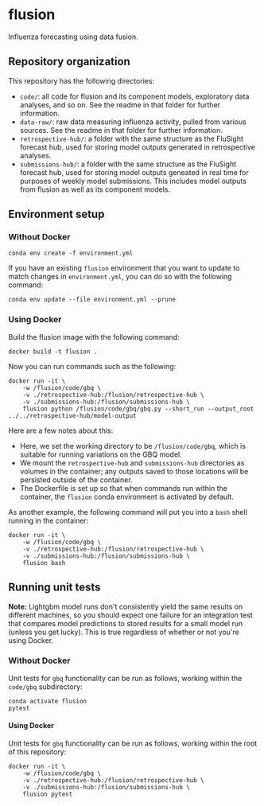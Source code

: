 # flusion

Influenza forecasting using data fusion.

## Repository organization

This repository has the following directories:

- `code/`: all code for flusion and its component models, exploratory data analyses, and so on. See the readme in that folder for further information.
- `data-raw/`: raw data measuring influenza activity, pulled from various sources. See the readme in that folder for further information.
- `retrospective-hub/`: a folder with the same structure as the FluSight forecast hub, used for storing model outputs generated in retrospective analyses.
- `submissions-hub/`: a folder with the same structure as the FluSight forecast hub, used for storing model outputs geneated in real time for purposes of weekly model submissions. This includes model outputs from flusion as well as its component models.

## Environment setup

### Without Docker

```
conda env create -f environment.yml
```

If you have an existing `flusion` environment that you want to update to match changes in `environment.yml`, you can do so with the following command:

```
conda env update --file environment.yml --prune
```

### Using Docker

Build the flusion image with the following command:

```
docker build -t flusion .
```

Now you can run commands such as the following:
```
docker run -it \
    -w /flusion/code/gbq \
    -v ./retrospective-hub:/flusion/retrospective-hub \
    -v ./submissions-hub:/flusion/submissions-hub \
    flusion python /flusion/code/gbq/gbq.py --short_run --output_root ../../retrospective-hub/model-output
```

Here are a few notes about this:

- Here, we set the working directory to be `/flusion/code/gbq`, which is suitable for running variations on the GBQ model.
- We mount the `retrospective-hub` and `submissions-hub` directories as volumes in the container; any outputs saved to those locations will be persisted outside of the container.
- The Dockerfile is set up so that when commands run within the container, the `flusion` conda environment is activated by default.

As another example, the following command will put you into a `bash` shell running in the container:
```
docker run -it \
    -w /flusion/code/gbq \
    -v ./retrospective-hub:/flusion/retrospective-hub \
    -v ./submissions-hub:/flusion/submissions-hub \
    flusion bash
```

## Running unit tests

**Note:** Lightgbm model runs don't consistently yield the same results on different machines, so you should expect one failure for an integration test that compares model predictions to stored results for a small model run (unless you get lucky). This is true regardless of whether or not you're using Docker.

### Without Docker

Unit tests for `gbq` functionality can be run as follows, working within the `code/gbq` subdirectory:

```
conda activate flusion
pytest
```

#### Using Docker

Unit tests for `gbq` functionality can be run as follows, working within the root of this repository:

```
docker run -it \
    -w /flusion/code/gbq \
    -v ./retrospective-hub:/flusion/retrospective-hub \
    -v ./submissions-hub:/flusion/submissions-hub \
    flusion pytest
```
